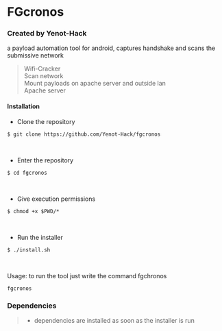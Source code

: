 # FGcronos
### Created by Yenot-Hack

a payload automation tool for android, captures handshake and scans the submissive network 
> Wifi-Cracker </br>
> Scan network </br>
> Mount payloads on apache server and outside lan </br>
> Apache server

#### Installation

- Clone the repository
```
$ 𝚐𝚒𝚝 𝚌𝚕𝚘𝚗𝚎 𝚑𝚝𝚝𝚙𝚜://𝚐𝚒𝚝𝚑𝚞𝚋.𝚌𝚘𝚖/𝚈𝚎𝚗𝚘𝚝-𝙷𝚊𝚌𝚔/𝚏𝚐𝚌𝚛𝚘𝚗𝚘𝚜
```
</br>

- Enter the repository
```
$ 𝚌𝚍 𝚏𝚐𝚌𝚛𝚘𝚗𝚘𝚜
```
</br>

- Give execution permissions
```
$ 𝚌𝚑𝚖𝚘𝚍 +𝚡 $𝙿𝚆𝙳/*
```
</br>

- Run the installer
```
$ ./𝚒𝚗𝚜𝚝𝚊𝚕𝚕.𝚜𝚑
```
</br>

Usage:
to run the tool just write the command fgchronos 
```
𝚏𝚐𝚌𝚛𝚘𝚗𝚘𝚜
```

### Dependencies
>- dependencies are installed as soon as the installer is run 
